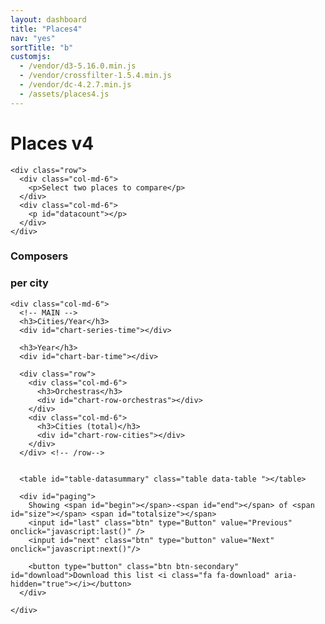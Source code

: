 ```yaml
---
layout: dashboard
title: "Places4"
nav: "yes"
sortTitle: "b"
customjs:
  - /vendor/d3-5.16.0.min.js
  - /vendor/crossfilter-1.5.4.min.js
  - /vendor/dc-4.2.7.min.js
  - /assets/places4.js
---
```


<div class="banner">
  <div class="container-fluid">
  	<div class="header">
  	 	  	<div class="title">
  					<h1>Places v4</h1>
  				</div>
  	</div>

    <div class="row">
      <div class="col-md-6">
        <p>Select two places to compare</p>
      </div>
      <div class="col-md-6">
        <p id="datacount"></p>
      </div>
    </div>

  </div>
</div>


<!-- DATA -->
<div class="container-fluid main">
	<div class="row">
    <div class="col-md-2">
      <!-- COL1 -->
      <h3>Composers</h3>
      <div id="chart-row-composers"></div>
    </div>
    <div class="col-md-4">
      <!-- COL2 -->
      <h3>per city</h3>
      <div id="selectPlaces2"></div>
      <div id="chart-bubble-composers"></div>
    </div>


    <div class="col-md-6">
      <!-- MAIN -->
      <h3>Cities/Year</h3>
      <div id="chart-series-time"></div>

      <h3>Year</h3>
      <div id="chart-bar-time"></div>

      <div class="row">
        <div class="col-md-6">
          <h3>Orchestras</h3>
          <div id="chart-row-orchestras"></div>
        </div>
        <div class="col-md-6">
          <h3>Cities (total)</h3>
          <div id="chart-row-cities"></div>
        </div>
      </div> <!-- /row-->


      <table id="table-datasummary" class="table data-table "></table>

      <div id="paging">
        Showing <span id="begin"></span>-<span id="end"></span> of <span id="size"></span> <span id="totalsize"></span>
        <input id="last" class="btn" type="Button" value="Previous" onclick="javascript:last()" />
        <input id="next" class="btn" type="button" value="Next" onclick="javascript:next()"/>

        <button type="button" class="btn btn-secondary" id="download">Download this list <i class="fa fa-download" aria-hidden="true"></i></button>
      </div>

    </div>
  </div>
</div>
